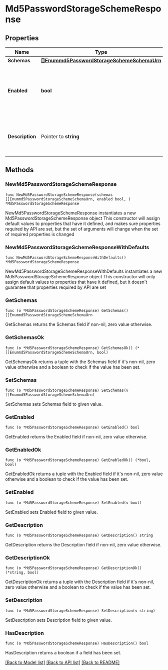 # Md5PasswordStorageSchemeResponse

## Properties

Name | Type | Description | Notes
------------ | ------------- | ------------- | -------------
**Schemas** | [**[]Enummd5PasswordStorageSchemeSchemaUrn**](Enummd5PasswordStorageSchemeSchemaUrn.md) |  | 
**Enabled** | **bool** | Indicates whether the MD5 Password Storage Scheme is enabled for use. | 
**Description** | Pointer to **string** | A description for this Password Storage Scheme | [optional] 

## Methods

### NewMd5PasswordStorageSchemeResponse

`func NewMd5PasswordStorageSchemeResponse(schemas []Enummd5PasswordStorageSchemeSchemaUrn, enabled bool, ) *Md5PasswordStorageSchemeResponse`

NewMd5PasswordStorageSchemeResponse instantiates a new Md5PasswordStorageSchemeResponse object
This constructor will assign default values to properties that have it defined,
and makes sure properties required by API are set, but the set of arguments
will change when the set of required properties is changed

### NewMd5PasswordStorageSchemeResponseWithDefaults

`func NewMd5PasswordStorageSchemeResponseWithDefaults() *Md5PasswordStorageSchemeResponse`

NewMd5PasswordStorageSchemeResponseWithDefaults instantiates a new Md5PasswordStorageSchemeResponse object
This constructor will only assign default values to properties that have it defined,
but it doesn't guarantee that properties required by API are set

### GetSchemas

`func (o *Md5PasswordStorageSchemeResponse) GetSchemas() []Enummd5PasswordStorageSchemeSchemaUrn`

GetSchemas returns the Schemas field if non-nil, zero value otherwise.

### GetSchemasOk

`func (o *Md5PasswordStorageSchemeResponse) GetSchemasOk() (*[]Enummd5PasswordStorageSchemeSchemaUrn, bool)`

GetSchemasOk returns a tuple with the Schemas field if it's non-nil, zero value otherwise
and a boolean to check if the value has been set.

### SetSchemas

`func (o *Md5PasswordStorageSchemeResponse) SetSchemas(v []Enummd5PasswordStorageSchemeSchemaUrn)`

SetSchemas sets Schemas field to given value.


### GetEnabled

`func (o *Md5PasswordStorageSchemeResponse) GetEnabled() bool`

GetEnabled returns the Enabled field if non-nil, zero value otherwise.

### GetEnabledOk

`func (o *Md5PasswordStorageSchemeResponse) GetEnabledOk() (*bool, bool)`

GetEnabledOk returns a tuple with the Enabled field if it's non-nil, zero value otherwise
and a boolean to check if the value has been set.

### SetEnabled

`func (o *Md5PasswordStorageSchemeResponse) SetEnabled(v bool)`

SetEnabled sets Enabled field to given value.


### GetDescription

`func (o *Md5PasswordStorageSchemeResponse) GetDescription() string`

GetDescription returns the Description field if non-nil, zero value otherwise.

### GetDescriptionOk

`func (o *Md5PasswordStorageSchemeResponse) GetDescriptionOk() (*string, bool)`

GetDescriptionOk returns a tuple with the Description field if it's non-nil, zero value otherwise
and a boolean to check if the value has been set.

### SetDescription

`func (o *Md5PasswordStorageSchemeResponse) SetDescription(v string)`

SetDescription sets Description field to given value.

### HasDescription

`func (o *Md5PasswordStorageSchemeResponse) HasDescription() bool`

HasDescription returns a boolean if a field has been set.


[[Back to Model list]](../README.md#documentation-for-models) [[Back to API list]](../README.md#documentation-for-api-endpoints) [[Back to README]](../README.md)


